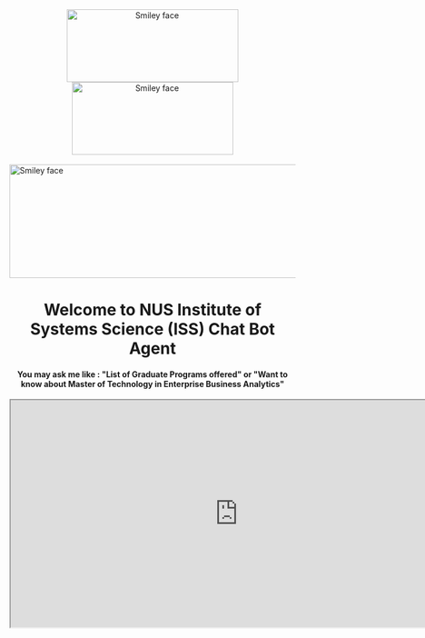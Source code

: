 <html>
<html>
<body>
<center><img src="https://github.com/aivoyagers/IRS-CS-2019-04-27-IS1PT-GRP02-aiVoyagers-NUS-ISS-ChatBot/blob/master/images/branding-iss.png" alt="Smiley face" height="128" width="302">
<img src="https://github.com/aivoyagers/IRS-CS-2019-04-27-IS1PT-GRP02-aiVoyagers-NUS-ISS-ChatBot/blob/master/images/branding-iss.png" alt="Smiley face" height="128" width="284"></center>
<br>
 <div>
 <img src="https://github.com/aivoyagers/IRS-CS-2019-04-27-IS1PT-GRP02-aiVoyagers-NUS-ISS-ChatBot/blob/master/images/iss-banner_jan2018.png" alt="Smiley face" height="200" width="1500"> 
 <center><H1> Welcome to NUS Institute of Systems Science (ISS) Chat Bot Agent</H1>
<H4>You may ask me like : 
"List of Graduate Programs offered" or 
"Want to know about Master of Technology in Enterprise Business Analytics"</H4>
<iframe
    allow="microphone;"
    width="800"
    height="400"
    src="https://console.dialogflow.com/api-client/demo/embedded/d67c9f9f-521d-42ab-b497-0587ccf865ab">
</iframe></center> 
</div>
<body>
</html>
